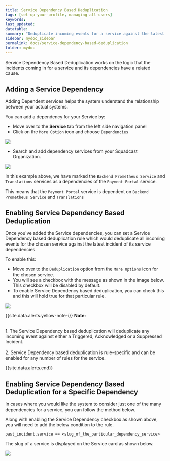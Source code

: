 ```yaml
---
title: Service Dependency Based Deduplication
tags: [set-up-your-profile, managing-all-users]
keywords: 
last_updated: 
datatable: 
summary: "Deduplicate incoming events for a service against the latest incident of its service dependencies"
sidebar: mydoc_sidebar
permalink: docs/service-dependency-based-deduplication
folder: mydoc
---
```


Service Dependency Based Deduplication works on the logic that the incidents coming in for a service and its dependencies have a related cause. 

## Adding a Service Dependency 

Adding Dependent services helps the system understand the relationship between your actual systems. 

You can add a dependency for your Service by: 
- Move over to the **Service** tab from the left side navigation panel 
- Click on the `More Option` icon and choose `Dependencies` 

![](images/service-dependancy-based-deduplication_1.png)

- Search and add dependency services from your Squadcast Organization.

![](images/service-dependancy-based-deduplication_2.png)

In this example above, we have marked the `Backend Prometheus Service` and `Translations` services as a dependencies of the `Payment Portal` service. 

This means that the  `Payment Portal` service is dependent on `Backend Prometheus Service` and `Translations`

## Enabling Service Dependency Based Deduplication

Once you've added the Service dependencies, you can set a Service Dependency based deduplication rule which would deduplicate all incoming events for the chosen service against the latest incident of its service dependencies.

To enable this: 

- Move over to the `Deduplication` option from the `More Options` icon for the chosen service. 
- You will see a checkbox with the message as shown in the image below. This checkbox will be disabled by default. 
- To enable Service Dependency based deduplication, you can check this and this will hold true for that particular rule. 

![](images/service-dependancy-based-deduplication_3.png)

{{site.data.alerts.yellow-note-i}}
<b>Note:</b>
<br/><br/><p>1. The Service Dependency based deduplication will deduplicate any incoming event against either a Triggered, Acknowledged or a Suppressed Incident. 
<br/><br/>
2. Service Dependency based deduplication is rule-specific and can be enabled for any number of rules for the service.</p>
{{site.data.alerts.end}}

##  Enabling Service Dependency Based Deduplication for a Specific Dependency 

In cases where you would like the system to consider just one of the many dependencies for a service, you can follow the method below. 

Along with enabling  the Service Dependency checkbox as shown above, you will need to add the below condition to the rule. 

`past_incident.service == <slug_of_the_particular_dependency_service>`

The slug of a service is displayed on the Service card as shown below. 

![](images/service-dependancy-based-deduplication_4.png)
